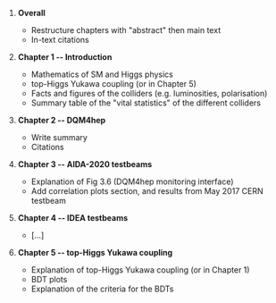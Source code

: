 1. **Overall**
   - Restructure chapters with "abstract" then main text
   - In-text citations

1. **Chapter 1 -- Introduction**
   - Mathematics of SM and Higgs physics
   - top-Higgs Yukawa coupling (or in Chapter 5)
   - Facts and figures of the colliders (e.g. luminosities, polarisation)
   - Summary table of the "vital statistics" of the different colliders

1. **Chapter 2 -- DQM4hep**
   - Write summary
   - Citations

1. **Chapter 3 -- AIDA-2020 testbeams**
   - Explanation of Fig 3.6 (DQM4hep monitoring interface)
   - Add correlation plots section, and results from May 2017 CERN testbeam

1. **Chapter 4 -- IDEA testbeams**
   - [...]

1. **Chapter 5 -- top-Higgs Yukawa coupling**
   - Explanation of top-Higgs Yukawa coupling (or in Chapter 1)
   - BDT plots
   - Explanation of the criteria for the BDTs
